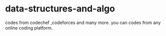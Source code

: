# data-structures-and-algo
codes from codechef ,codeforces and many more.
you can codes from any online coding platform.
